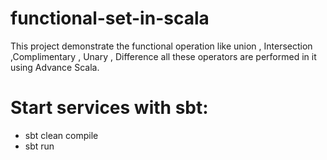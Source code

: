 # functional-set-in-scala
This project demonstrate the functional operation like union , Intersection ,Complimentary , Unary , Difference all these operators are performed in it using Advance Scala.

# Start services with sbt:
 - sbt clean compile
 - sbt run

